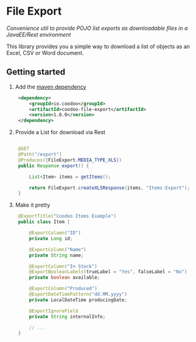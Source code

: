 # File Export #

*Convenience util to provide POJO list exports as downloadable files in a JavaEE/Rest environment*

This library provides you a simple way to download a list of objects as an Excel, CSV or Word document.

## Getting started

1. Add the [maven dependency](http://search.maven.org/#artifactdetails%7Cio.coodoo%7Ccoodoo-file-export%7C1.0.0%7Cjar)

   ```xml
	<dependency>
	    <groupId>io.coodoo</groupId>
	    <artifactId>coodoo-file-export</artifactId>
	    <version>1.0.0</version>
	</dependency>
   ```

2. Provide a List for download via Rest

   ```java
   
    @GET
    @Path("/export")
    @Produces({FileExport.MEDIA_TYPE_XLS})
    public Response export() {

        List<Item> items = getItems();

        return FileExport.createXLSResponse(items, "Items-Export");
    }
    ```
   
3. Make it pretty

   ```java
    @ExportTitle("Coodoo Items Example")
    public class Item {

        @ExportColumn("ID")
        private Long id;

        @ExportColumn("Name")
        private String name;

        @ExportColumn("In Stock")
        @ExportBooleanLabels(trueLabel = "Yes", falseLabel = "No")
        private boolean available;

        @ExportColumn("Produced")
        @ExportDateTimePattern("dd.MM.yyyy")
        private LocalDateTime producingDate;

        @ExportIgnoreField
        private String internalInfo;

        // ...
    }
    ```

  